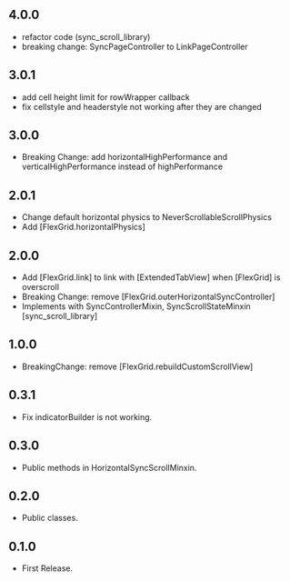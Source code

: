 ## 4.0.0

* refactor code (sync_scroll_library)
* breaking change: SyncPageController to LinkPageController

## 3.0.1

* add cell height limit for rowWrapper callback
* fix cellstyle and headerstyle not working after they are changed

## 3.0.0

* Breaking Change: add horizontalHighPerformance and verticalHighPerformance instead of highPerformance

## 2.0.1

* Change default horizontal physics to NeverScrollableScrollPhysics
* Add [FlexGrid.horizontalPhysics]

## 2.0.0

* Add [FlexGrid.link] to link with [ExtendedTabView] when [FlexGrid] is overscroll
* Breaking Change: remove [FlexGrid.outerHorizontalSyncController]
* Implements with SyncControllerMixin, SyncScrollStateMinxin [sync_scroll_library]

## 1.0.0

* BreakingChange: remove [FlexGrid.rebuildCustomScrollView]

## 0.3.1

* Fix indicatorBuilder is not working.

## 0.3.0

* Public methods in HorizontalSyncScrollMinxin.

## 0.2.0

* Public classes.

## 0.1.0

* First Release.
